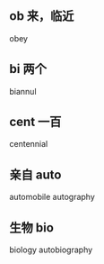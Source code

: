 ## ob 来，临近
obey
## bi 两个
biannul
## cent 一百
centennial
## 亲自 auto
automobile autography
## 生物 bio
biology autobiography